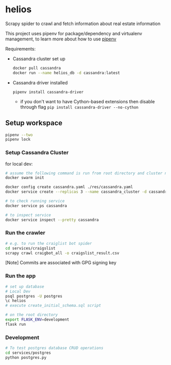 # helios

Scrapy spider to crawl and fetch information about real estate information

This project uses pipenv for package/dependency and virtualenv management, to learn more about how to use [pipenv](https://pipenv.readthedocs.io/en/latest/)

Requirements:

- Cassandra cluster set up

  ```bash
  docker pull cassandra
  docker run --name helios_db -d cassandra:latest
  ```

- Cassandra driver installed

  `pipenv install cassandra-driver`

  - if you don't want to have Cython-based extensions then disable through flag
    `pip install cassandra-driver --no-cython`

## Setup workspace

```bash
pipenv --two
pipenv lock
```

### Setup Cassandra Cluster

for local dev:

```bash
# assume the following command is run from root directory and cluster nodes are within the same VM
docker swarm init

docker config create cassandra.yaml ./res/cassandra.yaml
docker service create --replicas 3 --name cassandra_cluster -d cassandra:3.11.3-mh

# to check running service
docker service ps cassandra

# to inspect service
docker service inspect --pretty cassandra
```

### Run the crawler

```bash
# e.g. to run the craiglist bot spider
cd services/craigslist
scrapy crawl craigbot_all -o craigslist_result.csv
```

[Note]
Commits are associated with GPG signing key

### Run the app

```bash
# set up database
# Local Dev
psql postgres -U postgres
\c helios
# execute create_initial_schema.sql script

# on the root directory
export FLASK_ENV=development
flask run
```

### Development

```bash
# To test postgres database CRUD operations
cd services/postgres
python postgres.py
```
